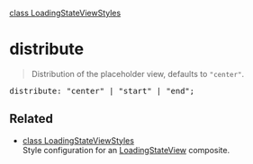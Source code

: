 [class LoadingStateViewStyles](LoadingStateViewStyles.md)

# distribute

> Distribution of the placeholder view, defaults to `"center"`.

<pre class="docgen_signature">distribute: &quot;center&quot; | &quot;start&quot; | &quot;end&quot;;</pre>

## Related

- [<!--{ref:class}-->class LoadingStateViewStyles](LoadingStateViewStyles.md) \
    Style configuration for an [LoadingStateView](LoadingStateView.md) composite.

